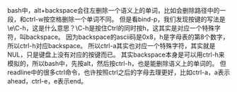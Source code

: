bash中，alt+backspace会往左删除一个语义上的单词，比如会删除路径中的一段，和ctrl-w按空格删除一个单词不同。
但是看bind-p，我们发现按键的写法是\e\C-h，这是什么意思？\C-h是按住Ctrl的同时按h，这其实是对应一个特殊字符，叫backspace。
因为backspace的ascii码是0x8，h是字母表的第8个数字，所以ctrl-h对应backspace。
所以ctrl-a其实也对应一个特殊字符，其实就是NUL，只是键盘上没有对应的按键而已。
其实backspace本身是可以用ctrl-h来模拟的，所以bash中，先按alt，然后按ctrl-h，也是能删除语义上的单词的。
但readline中的很多ctrl命令，也许按照ctrl之后的字母去理更好，比如ctrl-a，a表示ahead，ctrl-e，e表示end。
